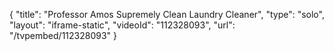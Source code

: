 {
    "title": "Professor Amos Supremely Clean Laundry Cleaner",
    "type": "solo",
    "layout": "iframe-static",
    "videoId": "112328093",
    "url": "\/tvpembed\/112328093"
}